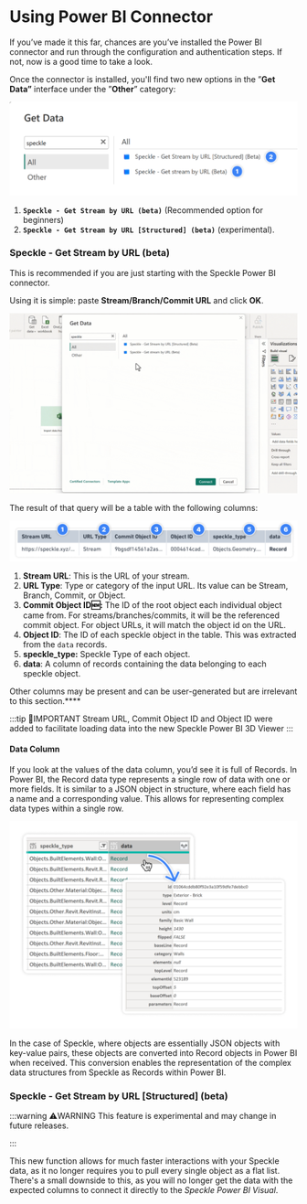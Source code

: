 # Using Power BI Connector

If you’ve made it this far, chances are you’ve installed the Power BI connector and run through the configuration and authentication steps. If not, now is a good time to take a look.

Once the connector is installed, you'll find two new options in the ”**Get Data”** interface under the ”**Other**” category:

<img class="rounded-dropshadow" src="./img-powerbi/4-receive-methods.png" alt="Receive Methods">

1.  **`Speckle - Get Stream by URL (beta)`** (Recommended option for beginners)
2.  **`Speckle - Get Stream by URL [Structured] (beta)`** (experimental).

### Speckle - Get Stream by URL (beta)

This is recommended if you are just starting with the Speckle Power BI connector.

Using it is simple: paste **Stream/Branch/Commit URL** and click **OK**.

<img class="rounded-dropshadow" src="./img-powerbi/5-default-method.gif">

The result of that query will be a table with the following columns:

![Received Data](./img-powerbi/6-received-data-columns.png)

1. **Stream URL**: This is the URL of your stream.
2. **URL Type**: Type or category of the input URL. Its value can be Stream, Branch, Commit, or Object.
3. **Commit Object ID🆕:** The ID of the root object each individual object came from. For streams/branches/commits, it will be the referenced commit object. For object URLs, it will match the object id on the URL.
4. **Object ID**: The ID of each speckle object in the table. This was extracted from the `data` records.
5. **speckle_type:** Speckle Type of each object.
6. **data**: A column of records containing the data belonging to each speckle object.

Other columns may be present and can be user-generated but are irrelevant to this section.\*\*\*\*

:::tip 📌IMPORTANT
Stream URL, Commit Object ID and Object ID were added to facilitate loading data into the new Speckle Power BI 3D Viewer
:::

#### Data Column

If you look at the values of the data column, you’d see it is full of Records. In Power BI, the Record data type represents a single row of data with one or more fields. It is similar to a JSON object in structure, where each field has a name and a corresponding value. This allows for representing complex data types within a single row.

![Received Data](./img-powerbi/7-data-records.png)

In the case of Speckle, where objects are essentially JSON objects with key-value pairs, these objects are converted into Record objects in Power BI when received. This conversion enables the representation of the complex data structures from Speckle as Records within Power BI.

### Speckle - Get Stream by URL [Structured] \(beta\)

:::warning ⚠️WARNING
This feature is experimental and may change in future releases.

:::

This new function allows for much faster interactions with your Speckle data, as it no longer requires you to pull every single object as a flat list. There's a small downside to this, as you will no longer get the data with the expected columns to connect it directly to the *Speckle Power BI Visual*.
